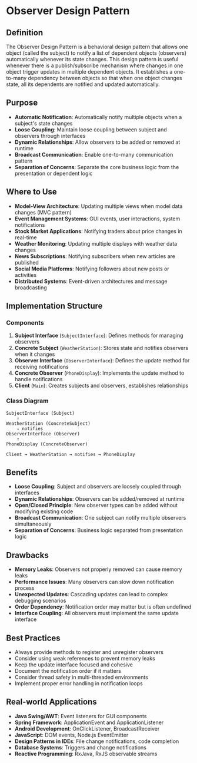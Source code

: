 # Observer Design Pattern

## Definition
The Observer Design Pattern is a behavioral design pattern that allows one object (called the subject) to notify a list of dependent objects (observers) automatically whenever its state changes. This design pattern is useful whenever there is a publish/subscribe mechanism where changes in one object trigger updates in multiple dependent objects. It establishes a one-to-many dependency between objects so that when one object changes state, all its dependents are notified and updated automatically.

## Purpose
- **Automatic Notification**: Automatically notify multiple objects when a subject's state changes
- **Loose Coupling**: Maintain loose coupling between subject and observers through interfaces
- **Dynamic Relationships**: Allow observers to be added or removed at runtime
- **Broadcast Communication**: Enable one-to-many communication pattern
- **Separation of Concerns**: Separate the core business logic from the presentation or dependent logic

## Where to Use
- **Model-View Architecture**: Updating multiple views when model data changes (MVC pattern)
- **Event Management Systems**: GUI events, user interactions, system notifications
- **Stock Market Applications**: Notifying traders about price changes in real-time
- **Weather Monitoring**: Updating multiple displays with weather data changes
- **News Subscriptions**: Notifying subscribers when new articles are published
- **Social Media Platforms**: Notifying followers about new posts or activities
- **Distributed Systems**: Event-driven architectures and message broadcasting

## Implementation Structure

### Components
1. **Subject Interface** (`SubjectInterface`): Defines methods for managing observers
2. **Concrete Subject** (`WeatherStation`): Stores state and notifies observers when it changes
3. **Observer Interface** (`ObserverInterface`): Defines the update method for receiving notifications
4. **Concrete Observer** (`PhoneDisplay`): Implements the update method to handle notifications
5. **Client** (`Main`): Creates subjects and observers, establishes relationships

### Class Diagram
```
SubjectInterface (Subject)
    ↑
WeatherStation (ConcreteSubject)
    ↓ notifies
ObserverInterface (Observer)
    ↑
PhoneDisplay (ConcreteObserver)

Client → WeatherStation → notifies → PhoneDisplay
```

## Benefits
- **Loose Coupling**: Subject and observers are loosely coupled through interfaces
- **Dynamic Relationships**: Observers can be added/removed at runtime
- **Open/Closed Principle**: New observer types can be added without modifying existing code
- **Broadcast Communication**: One subject can notify multiple observers simultaneously
- **Separation of Concerns**: Business logic separated from presentation logic

## Drawbacks
- **Memory Leaks**: Observers not properly removed can cause memory leaks
- **Performance Issues**: Many observers can slow down notification process
- **Unexpected Updates**: Cascading updates can lead to complex debugging scenarios
- **Order Dependency**: Notification order may matter but is often undefined
- **Interface Coupling**: All observers must implement the same update interface

## Best Practices
- Always provide methods to register and unregister observers
- Consider using weak references to prevent memory leaks
- Keep the update interface focused and cohesive
- Document the notification order if it matters
- Consider thread safety in multi-threaded environments
- Implement proper error handling in notification loops


## Real-world Applications
- **Java Swing/AWT**: Event listeners for GUI components
- **Spring Framework**: ApplicationEvent and ApplicationListener
- **Android Development**: OnClickListener, BroadcastReceiver
- **JavaScript**: DOM events, Node.js EventEmitter
- **Design Patterns in IDEs**: File change notifications, code completion
- **Database Systems**: Triggers and change notifications
- **Reactive Programming**: RxJava, RxJS observable streams
